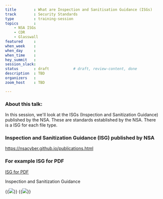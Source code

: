 ```yaml
---
title        : What are Inspection and Sanitisation Guidance (ISGs)
track        : Security Standards
type         : training-session
topics       :
    - NSA ISGs
    - CDR
    - Glasswall
featured     : 
when_week    : 
when_day     : 
when_time    : 
hey_summit   : 
session_slack: 
status       : draft           # draft, review-content, done
description  : TBD
organizers   :
zoom_host    : TBD

---
```


### About this talk:

In this session, we'll look at the ISGs (Inspection and Sanitization Guidance) published by the NSA. These are standards established by the NSA. There is a ISG for each file type.


### Inspection and Sanitization Guidance (ISG) published by NSA

https://nsacyber.github.io/publications.html

### For example ISG for PDF

[ISG for PDF](https://apps.nsa.gov/iaarchive/library/reports/pdf_inspection_and_sanitization_guidance_v1_0-20171206.cfm)

Inspection and Sanitization Guidance

{{<img src="https://user-images.githubusercontent.com/656739/83648373-e2219b80-a5ad-11ea-8144-6f8ea273e629.png" >}}
{{<img src="https://user-images.githubusercontent.com/656739/83648045-7d664100-a5ad-11ea-9c7a-e53ff406ceb3.png" >}}



